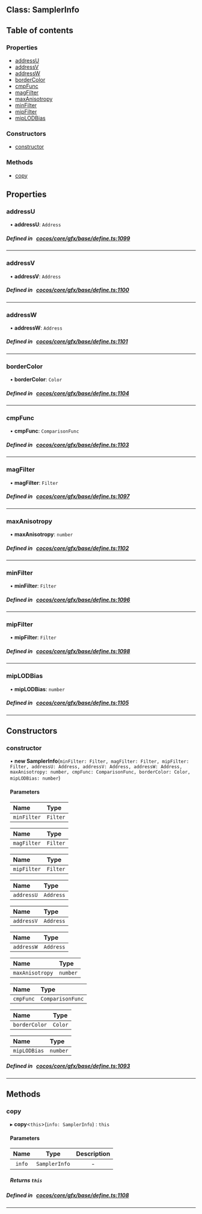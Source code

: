 
## Class: SamplerInfo





<div class="table-of-content">
<h2>Table of contents</h2>


### Properties

- [ addressU](#addressU)
- [ addressV](#addressV)
- [ addressW](#addressW)
- [ borderColor](#borderColor)
- [ cmpFunc](#cmpFunc)
- [ magFilter](#magFilter)
- [ maxAnisotropy](#maxAnisotropy)
- [ minFilter](#minFilter)
- [ mipFilter](#mipFilter)
- [ mipLODBias](#mipLODBias)

### Constructors

- [ constructor](#constructor)

### Methods

- [ copy](#copy)
</div>

## Properties


### addressU
<div style="margin-left: 10px;">




•  **addressU**:
`Address` 
</div>

##### Defined in &nbsp;   [cocos/core/gfx/base/define.ts:1099](https://github.com/cocos-creator/engine/blob/c7bf6b8a9/cocos/core/gfx/base/define.ts#L1099)&nbsp;


___


### addressV
<div style="margin-left: 10px;">




•  **addressV**:
`Address` 
</div>

##### Defined in &nbsp;   [cocos/core/gfx/base/define.ts:1100](https://github.com/cocos-creator/engine/blob/c7bf6b8a9/cocos/core/gfx/base/define.ts#L1100)&nbsp;


___


### addressW
<div style="margin-left: 10px;">




•  **addressW**:
`Address` 
</div>

##### Defined in &nbsp;   [cocos/core/gfx/base/define.ts:1101](https://github.com/cocos-creator/engine/blob/c7bf6b8a9/cocos/core/gfx/base/define.ts#L1101)&nbsp;


___


### borderColor
<div style="margin-left: 10px;">




•  **borderColor**:
`Color` 
</div>

##### Defined in &nbsp;   [cocos/core/gfx/base/define.ts:1104](https://github.com/cocos-creator/engine/blob/c7bf6b8a9/cocos/core/gfx/base/define.ts#L1104)&nbsp;


___


### cmpFunc
<div style="margin-left: 10px;">




•  **cmpFunc**:
`ComparisonFunc` 
</div>

##### Defined in &nbsp;   [cocos/core/gfx/base/define.ts:1103](https://github.com/cocos-creator/engine/blob/c7bf6b8a9/cocos/core/gfx/base/define.ts#L1103)&nbsp;


___


### magFilter
<div style="margin-left: 10px;">




•  **magFilter**:
`Filter` 
</div>

##### Defined in &nbsp;   [cocos/core/gfx/base/define.ts:1097](https://github.com/cocos-creator/engine/blob/c7bf6b8a9/cocos/core/gfx/base/define.ts#L1097)&nbsp;


___


### maxAnisotropy
<div style="margin-left: 10px;">




•  **maxAnisotropy**:
`number` 
</div>

##### Defined in &nbsp;   [cocos/core/gfx/base/define.ts:1102](https://github.com/cocos-creator/engine/blob/c7bf6b8a9/cocos/core/gfx/base/define.ts#L1102)&nbsp;


___


### minFilter
<div style="margin-left: 10px;">




•  **minFilter**:
`Filter` 
</div>

##### Defined in &nbsp;   [cocos/core/gfx/base/define.ts:1096](https://github.com/cocos-creator/engine/blob/c7bf6b8a9/cocos/core/gfx/base/define.ts#L1096)&nbsp;


___


### mipFilter
<div style="margin-left: 10px;">




•  **mipFilter**:
`Filter` 
</div>

##### Defined in &nbsp;   [cocos/core/gfx/base/define.ts:1098](https://github.com/cocos-creator/engine/blob/c7bf6b8a9/cocos/core/gfx/base/define.ts#L1098)&nbsp;


___


### mipLODBias
<div style="margin-left: 10px;">




•  **mipLODBias**:
`number` 
</div>

##### Defined in &nbsp;   [cocos/core/gfx/base/define.ts:1105](https://github.com/cocos-creator/engine/blob/c7bf6b8a9/cocos/core/gfx/base/define.ts#L1105)&nbsp;


___

<!---->
## Constructors


### constructor
<div style="margin-left: 10px;">

• **new SamplerInfo**(`minFilter: Filter, magFilter: Filter, mipFilter: Filter, addressU: Address, addressV: Address, addressW: Address, maxAnisotropy: number, cmpFunc: ComparisonFunc, borderColor: Color, mipLODBias: number`)

#### Parameters
| Name | Type |
| :------ | :------ |
| `minFilter` | `Filter` |





| Name | Type |
| :------ | :------ |
| `magFilter` | `Filter` |





| Name | Type |
| :------ | :------ |
| `mipFilter` | `Filter` |





| Name | Type |
| :------ | :------ |
| `addressU` | `Address` |





| Name | Type |
| :------ | :------ |
| `addressV` | `Address` |





| Name | Type |
| :------ | :------ |
| `addressW` | `Address` |





| Name | Type |
| :------ | :------ |
| `maxAnisotropy` | `number` |





| Name | Type |
| :------ | :------ |
| `cmpFunc` | `ComparisonFunc` |





| Name | Type |
| :------ | :------ |
| `borderColor` | `Color` |





| Name | Type |
| :------ | :------ |
| `mipLODBias` | `number` |





</div>

##### Defined in &nbsp;   [cocos/core/gfx/base/define.ts:1093](https://github.com/cocos-creator/engine/blob/c7bf6b8a9/cocos/core/gfx/base/define.ts#L1093)&nbsp;


---

<!---->
## Methods

### copy
<div style="margin-left: 10px;">

▸   **copy**<`this`\>(`info: SamplerInfo`) : `this`




<!---->
<!--    #### Returns `this` -->
<!---->

#### Parameters

| Name | Type | Description |
| :------: | :------: | :------: |
| `info` | `SamplerInfo` | - |



##### Returns `this`




</div>

##### Defined in &nbsp;   [cocos/core/gfx/base/define.ts:1108](https://github.com/cocos-creator/engine/blob/c7bf6b8a9/cocos/core/gfx/base/define.ts#L1108)&nbsp;
___
<!---->



